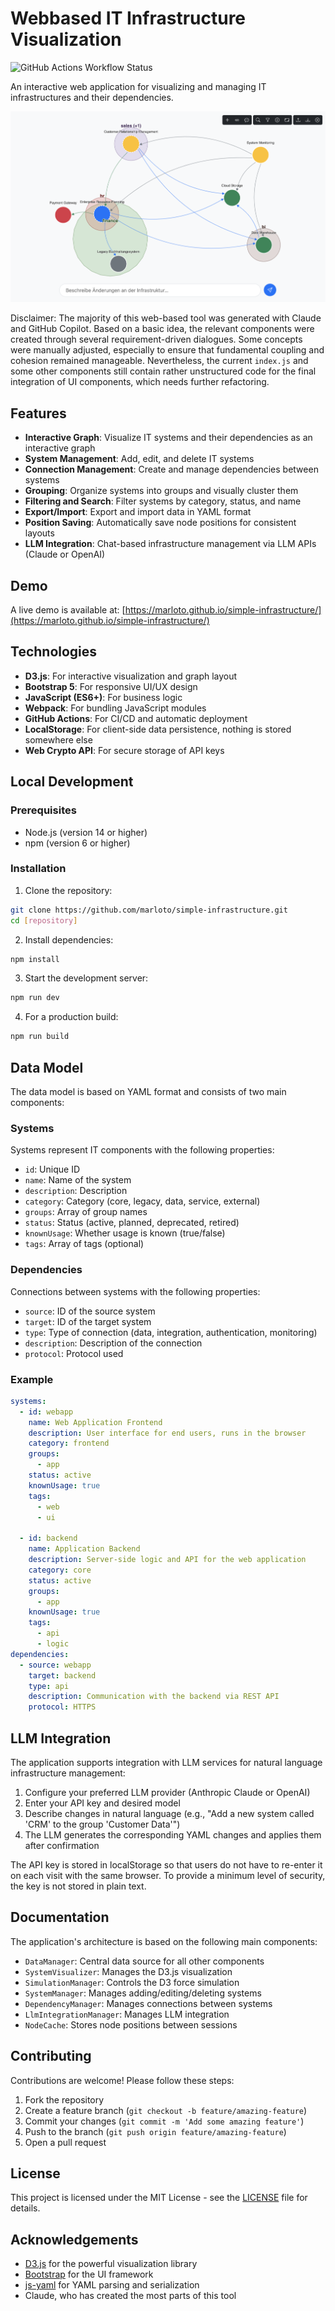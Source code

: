 # Webbased IT Infrastructure Visualization

![GitHub Actions Workflow Status](https://github.com/marloto/simple-infrastructure/actions/workflows/deploy.yml/badge.svg)

An interactive web application for visualizing and managing IT infrastructures and their dependencies.

![Screenshot of the application](./screenshot.png)

Disclaimer: The majority of this web-based tool was generated with Claude and GitHub Copilot. Based on a basic idea, the relevant components were created through several requirement-driven dialogues. Some concepts were manually adjusted, especially to ensure that fundamental coupling and cohesion remained manageable. Nevertheless, the current `index.js` and some other components still contain rather unstructured code for the final integration of UI components, which needs further refactoring.

## Features

- **Interactive Graph**: Visualize IT systems and their dependencies as an interactive graph
- **System Management**: Add, edit, and delete IT systems
- **Connection Management**: Create and manage dependencies between systems
- **Grouping**: Organize systems into groups and visually cluster them
- **Filtering and Search**: Filter systems by category, status, and name
- **Export/Import**: Export and import data in YAML format
- **Position Saving**: Automatically save node positions for consistent layouts
- **LLM Integration**: Chat-based infrastructure management via LLM APIs (Claude or OpenAI)

## Demo

A live demo is available at: [https://marloto.github.io/simple-infrastructure/](https://marloto.github.io/simple-infrastructure/)

## Technologies

- **D3.js**: For interactive visualization and graph layout
- **Bootstrap 5**: For responsive UI/UX design
- **JavaScript (ES6+)**: For business logic
- **Webpack**: For bundling JavaScript modules
- **GitHub Actions**: For CI/CD and automatic deployment
- **LocalStorage**: For client-side data persistence, nothing is stored somewhere else
- **Web Crypto API**: For secure storage of API keys

## Local Development

### Prerequisites

- Node.js (version 14 or higher)
- npm (version 6 or higher)

### Installation

1. Clone the repository:
```bash
git clone https://github.com/marloto/simple-infrastructure.git
cd [repository]
```

2. Install dependencies:
```bash
npm install
```

3. Start the development server:
```bash
npm run dev
```

4. For a production build:
```bash
npm run build
```

## Data Model

The data model is based on YAML format and consists of two main components:

### Systems

Systems represent IT components with the following properties:
- `id`: Unique ID
- `name`: Name of the system
- `description`: Description
- `category`: Category (core, legacy, data, service, external)
- `groups`: Array of group names
- `status`: Status (active, planned, deprecated, retired)
- `knownUsage`: Whether usage is known (true/false)
- `tags`: Array of tags (optional)

### Dependencies

Connections between systems with the following properties:
- `source`: ID of the source system
- `target`: ID of the target system
- `type`: Type of connection (data, integration, authentication, monitoring)
- `description`: Description of the connection
- `protocol`: Protocol used

### Example

```yaml
systems:
  - id: webapp
    name: Web Application Frontend
    description: User interface for end users, runs in the browser
    category: frontend
    groups: 
      - app
    status: active
    knownUsage: true
    tags:
      - web
      - ui

  - id: backend
    name: Application Backend
    description: Server-side logic and API for the web application
    category: core
    status: active
    groups: 
      - app
    knownUsage: true
    tags:
      - api
      - logic
dependencies:
  - source: webapp
    target: backend
    type: api
    description: Communication with the backend via REST API
    protocol: HTTPS
```

## LLM Integration

The application supports integration with LLM services for natural language infrastructure management:

1. Configure your preferred LLM provider (Anthropic Claude or OpenAI)
2. Enter your API key and desired model
3. Describe changes in natural language (e.g., "Add a new system called 'CRM' to the group 'Customer Data'")
4. The LLM generates the corresponding YAML changes and applies them after confirmation

The API key is stored in localStorage so that users do not have to re-enter it on each visit with the same browser. To provide a minimum level of security, the key is not stored in plain text.

## Documentation

The application's architecture is based on the following main components:

- `DataManager`: Central data source for all other components
- `SystemVisualizer`: Manages the D3.js visualization
- `SimulationManager`: Controls the D3 force simulation
- `SystemManager`: Manages adding/editing/deleting systems
- `DependencyManager`: Manages connections between systems
- `LlmIntegrationManager`: Manages LLM integration
- `NodeCache`: Stores node positions between sessions

## Contributing

Contributions are welcome! Please follow these steps:

1. Fork the repository
2. Create a feature branch (`git checkout -b feature/amazing-feature`)
3. Commit your changes (`git commit -m 'Add some amazing feature'`)
4. Push to the branch (`git push origin feature/amazing-feature`)
5. Open a pull request

## License

This project is licensed under the MIT License - see the [LICENSE](LICENSE) file for details.

## Acknowledgements

- [D3.js](https://d3js.org/) for the powerful visualization library
- [Bootstrap](https://getbootstrap.com/) for the UI framework
- [js-yaml](https://github.com/nodeca/js-yaml) for YAML parsing and serialization
- Claude, who has created the most parts of this tool

